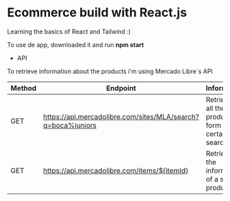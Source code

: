 # Ecommerce build with React.js

Learning the basics of React and Tailwind :)


To use de app, downloaded it and run **npm start**

* API

To retrieve information about the products i'm using Mercado Libre´s API

| Method | Endpoint                                                     | Information                                       |
|--------|--------------------------------------------------------------|---------------------------------------------------|
| GET    | https://api.mercadolibre.com/sites/MLA/search?q=boca%juniors | Retrieves all the products form a certain search. |
| GET    | https://api.mercadolibre.com/items/${itemId}                 | Retrieves the information of a single product     |

